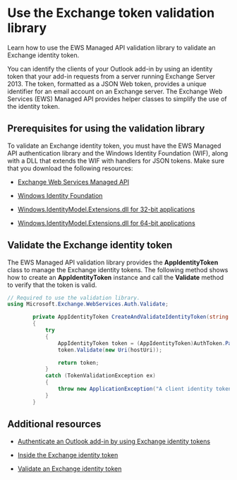 
# Use the Exchange token validation library
Learn how to use the EWS Managed API validation library to validate an Exchange identity token.


You can identify the clients of your Outlook add-in by using an identity token that your add-in requests from a server running Exchange Server 2013. The token, formatted as a JSON Web token, provides a unique identifier for an email account on an Exchange server. The Exchange Web Services (EWS) Managed API provides helper classes to simplify the use of the identity token.

## Prerequisites for using the validation library


To validate an Exchange identity token, you must have the EWS Managed API authentication library and the Windows Identity Foundation (WIF), along with a DLL that extends the WIF with handlers for JSON tokens. Make sure that you download the following resources:


- [Exchange Web Services Managed API](http://go.microsoft.com/fwlink/?LinkID=255472)
    
- [Windows Identity Foundation ](http://www.microsoft.com/en-us/download/details.aspx?id=17331)
    
- [Windows.IdentityModel.Extensions.dll for 32-bit applications](http://download.microsoft.com/download/0/1/D/01D06854-CA0C-46F1-ADBA-EBF86010DCC6/MicrosoftIdentityExtensions-32.msi)
    
- [Windows.IdentityModel.Extensions.dll for 64-bit applications](http://download.microsoft.com/download/0/1/D/01D06854-CA0C-46F1-ADBA-EBF86010DCC6/MicrosoftIdentityExtensions-64.msi)
    

## Validate the Exchange identity token


The EWS Managed API validation library provides the  **AppIdentityToken** class to manage the Exchange identity tokens. The following method shows how to create an **AppIdentityToken** instance and call the **Validate** method to verify that the token is valid.


```C#
// Required to use the validation library.
using Microsoft.Exchange.WebServices.Auth.Validate;

        private AppIdentityToken CreateAndValidateIdentityToken(string rawToken, string hostUri)
        {
            try
            {
                AppIdentityToken token = (AppIdentityToken)AuthToken.Parse(rawToken);
                token.Validate(new Uri(hostUri));

                return token;
            }
            catch (TokenValidationException ex)
            {
                throw new ApplicationException("A client identity token validation error occurred.", ex);
            }
        }

```


## Additional resources



- [Authenticate an Outlook add-in by using Exchange identity tokens](../outlook/authentication.md)
    
- [Inside the Exchange identity token](../outlook/inside-the-identity-token.md)
    
- [Validate an Exchange identity token](../outlook/validate-an-identity-token.md)
    
